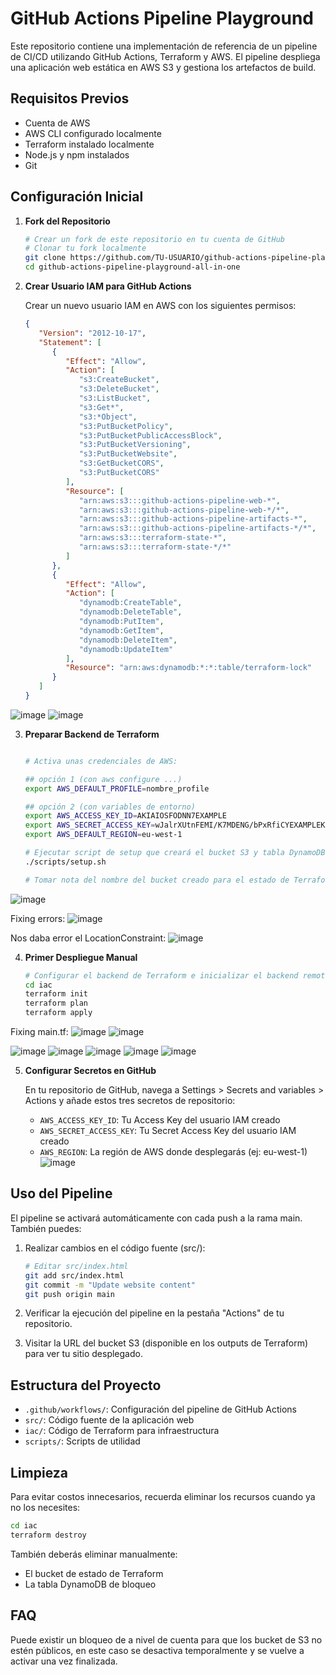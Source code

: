 # GitHub Actions Pipeline Playground

Este repositorio contiene una implementación de referencia de un pipeline de CI/CD utilizando GitHub Actions, Terraform y AWS. El pipeline despliega una aplicación web estática en AWS S3 y gestiona los artefactos de build.

## Requisitos Previos

- Cuenta de AWS
- AWS CLI configurado localmente
- Terraform instalado localmente
- Node.js y npm instalados
- Git

## Configuración Inicial

1. **Fork del Repositorio**
   ```bash
   # Crear un fork de este repositorio en tu cuenta de GitHub
   # Clonar tu fork localmente
   git clone https://github.com/TU-USUARIO/github-actions-pipeline-playground-all-in-one.git
   cd github-actions-pipeline-playground-all-in-one
   ```

2. **Crear Usuario IAM para GitHub Actions**
   
   Crear un nuevo usuario IAM en AWS con los siguientes permisos:

   ```json
   {
      "Version": "2012-10-17",
      "Statement": [
         {
            "Effect": "Allow",
            "Action": [
               "s3:CreateBucket",
               "s3:DeleteBucket",
               "s3:ListBucket",
               "s3:Get*",
               "s3:*Object",
               "s3:PutBucketPolicy",
               "s3:PutBucketPublicAccessBlock",
               "s3:PutBucketVersioning",
               "s3:PutBucketWebsite",
               "s3:GetBucketCORS",
               "s3:PutBucketCORS"
            ],
            "Resource": [
               "arn:aws:s3:::github-actions-pipeline-web-*",
               "arn:aws:s3:::github-actions-pipeline-web-*/*",
               "arn:aws:s3:::github-actions-pipeline-artifacts-*",
               "arn:aws:s3:::github-actions-pipeline-artifacts-*/*",
               "arn:aws:s3:::terraform-state-*",
               "arn:aws:s3:::terraform-state-*/*"
            ]
         },
         {
            "Effect": "Allow",
            "Action": [
               "dynamodb:CreateTable",
               "dynamodb:DeleteTable",
               "dynamodb:PutItem",
               "dynamodb:GetItem",
               "dynamodb:DeleteItem",
               "dynamodb:UpdateItem"
            ],
            "Resource": "arn:aws:dynamodb:*:*:table/terraform-lock"
         }
      ]
   }
   ```

![image](https://github.com/user-attachments/assets/fb4ad0fa-5419-4258-b2b1-8dab4186726e)
![image](https://github.com/user-attachments/assets/49d84776-55d3-46f2-8c71-8ac8ebd727ce)


3. **Preparar Backend de Terraform**
   ```bash
   
   # Activa unas credenciales de AWS:
   
   ## opción 1 (con aws configure ...)
   export AWS_DEFAULT_PROFILE=nombre_profile
   
   ## opción 2 (con variables de entorno)
   export AWS_ACCESS_KEY_ID=AKIAIOSFODNN7EXAMPLE
   export AWS_SECRET_ACCESS_KEY=wJalrXUtnFEMI/K7MDENG/bPxRfiCYEXAMPLEKEY
   export AWS_DEFAULT_REGION=eu-west-1
   
   # Ejecutar script de setup que creará el bucket S3 y tabla DynamoDB para el backend   
   ./scripts/setup.sh
   
   # Tomar nota del nombre del bucket creado para el estado de Terraform
   ```
![image](https://github.com/user-attachments/assets/cdc489c3-fc04-4160-aba5-a236429f20bb)

Fixing errors:
![image](https://github.com/user-attachments/assets/63f53c5c-3f83-4256-b249-3e55aa992b82)

Nos daba error el LocationConstraint:
![image](https://github.com/user-attachments/assets/c6427a1c-8ddf-453b-a480-c6c09331cd11)


4. **Primer Despliegue Manual**
   ```bash
   # Configurar el backend de Terraform e inicializar el backend remoto
   cd iac
   terraform init
   terraform plan
   terraform apply
   ```
Fixing main.tf:
![image](https://github.com/user-attachments/assets/94dac8b3-e3d7-47b1-a535-980a5a8e1ddf)
![image](https://github.com/user-attachments/assets/696506ad-6e0c-45ea-864f-dd30a0c61591)

![image](https://github.com/user-attachments/assets/2dfcfb57-d2f7-4a0d-b6a6-3efb9d6f3ae8)
![image](https://github.com/user-attachments/assets/d6d5c6aa-b88b-4a4b-9edb-2952b87574b5)
![image](https://github.com/user-attachments/assets/a89bc6a1-9f10-4004-8f60-d11b9fb69111)
![image](https://github.com/user-attachments/assets/3a171019-5e6f-40b9-ac56-d49422c00e9a)
![image](https://github.com/user-attachments/assets/f3e42b0c-6d6e-4049-b22b-144274de7139)



5. **Configurar Secretos en GitHub**

   En tu repositorio de GitHub, navega a Settings > Secrets and variables > Actions y añade estos tres secretos de repositorio:
   - `AWS_ACCESS_KEY_ID`: Tu Access Key del usuario IAM creado
   - `AWS_SECRET_ACCESS_KEY`: Tu Secret Access Key del usuario IAM creado
   - `AWS_REGION`: La región de AWS donde desplegarás (ej: eu-west-1)
![image](https://github.com/user-attachments/assets/6d173b06-4dc9-4b80-8585-3e06378b0a71)

## Uso del Pipeline

El pipeline se activará automáticamente con cada push a la rama main. También puedes:

1. Realizar cambios en el código fuente (src/):
   ```bash
   # Editar src/index.html
   git add src/index.html
   git commit -m "Update website content"
   git push origin main
   ```

2. Verificar la ejecución del pipeline en la pestaña "Actions" de tu repositorio.

3. Visitar la URL del bucket S3 (disponible en los outputs de Terraform) para ver tu sitio desplegado.

## Estructura del Proyecto

- `.github/workflows/`: Configuración del pipeline de GitHub Actions
- `src/`: Código fuente de la aplicación web
- `iac/`: Código de Terraform para infraestructura
- `scripts/`: Scripts de utilidad

## Limpieza

Para evitar costos innecesarios, recuerda eliminar los recursos cuando ya no los necesites:

```bash
cd iac
terraform destroy
```

También deberás eliminar manualmente:
- El bucket de estado de Terraform
- La tabla DynamoDB de bloqueo

## FAQ

Puede existir un bloqueo de a nivel de cuenta para que los bucket de S3 no estén públicos, en este caso se desactiva temporalmente y se vuelve a activar una vez finalizada.
